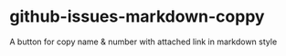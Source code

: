 # github-issues-markdown-coppy
A button for copy name &amp; number with attached link in markdown style

